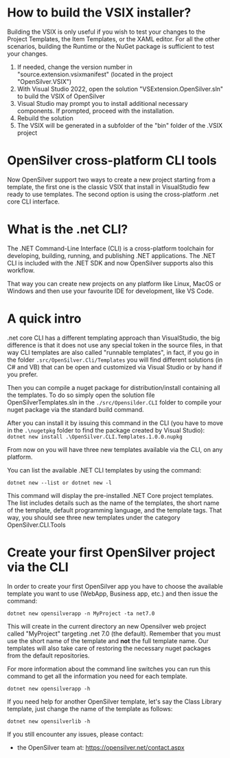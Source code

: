 # How to build the VSIX installer?

Building the VSIX is only useful if you wish to test your changes to the Project Templates, the Item Templates, or the XAML editor. For all the other scenarios, building the Runtime or the NuGet package is sufficient to test your changes.

1. If needed, change the version number in "source.extension.vsixmanifest" (located in the project "OpenSilver.VSIX")
2. With Visual Studio 2022, open the solution "VSExtension.OpenSilver.sln" to build the VSIX of OpenSilver
3. Visual Studio may prompt you to install additional necessary components. If prompted, proceed with the installation.
4. Rebuild the solution
5. The VSIX will be generated in a subfolder of the "bin" folder of the .VSIX project

# OpenSilver cross-platform CLI tools
Now OpenSilver support two ways to create a new project starting from a template, the first one is the classic VSIX that install in VisualStudio few ready to use templates. The second option is using the cross-platform .net core CLI interface.

# What is the .net CLI?
The .NET Command-Line Interface (CLI) is a cross-platform toolchain for developing, building, running, and publishing .NET applications. The .NET CLI is included with the .NET SDK and now OpenSilver supports also this workflow.

That way you can create new projects on any platform like Linux, MacOS or Windows and then use your favourite IDE for development, like VS Code.

# A quick intro
.net core CLI has a different templating approach than VisualStudio, the big difference is that it does not use any special token in the source files, in that way CLI templates are also called "runnable templates", in fact, if you go in the folder `.src/OpenSilver.Cli/Templates` you will find different solutions (in C# and VB) that can be open and customized via Visual Studio or by hand if you prefer.

Then you can compile a nuget package for distribution/install containing all the templates. To do so simply open the solution file OpenSilverTemplates.sln in the `./src/Opensilder.CLI` folder to compile your nuget package via the standard build command.

After you can install it by issuing this command in the CLI (you have to move in the `.\nugetpkg` folder to find the package created by Visual Studio):
`dotnet new install .\OpenSilver.CLI.Templates.1.0.0.nupkg`

From now on you will have three new templates available via the CLI, on any platform.

You can list the available .NET CLI templates by using the command: 

	dotnet new --list or dotnet new -l 

This command will display the pre-installed .NET Core project templates. The list includes details such as the name of the templates, the short name of the template, default programming language, and the template tags. That way, you should see three new templates under the category OpenSilver.CLI.Tools

# Create your first OpenSilver project via the CLI

In order to create your first OpenSilver app you have to choose the available template you want to use (WebApp, Business app, etc.) and then issue the command:

	dotnet new opensilverapp -n MyProject -ta net7.0

This will create in the current directory an new Opensilver web project called "MyProject" targeting .net 7.0 (the default). Remember that you must use the short name of the template and **not** the full template name. Our templates will also take care of restoring the necessary nuget packages from the default repositories.

For more information about the command line switches you can run this command to get all the information you need for each template.

	dotnet new opensilverapp -h

If you need help for another OpenSilver template, let's say the Class Library template, just change the name of the template as follows:

	dotnet new opensilverlib -h

If you still encounter any issues, please contact:
- the OpenSilver team at: https://opensilver.net/contact.aspx
